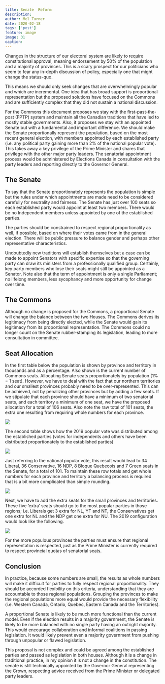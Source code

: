 ```yaml
---
title: Senate  Reform
description: 
author: Mel Turner
date: 2020-02-18
tags: ['post']
feature: image
image: 31
caption: 
---
```

Changes in the structure of our electoral system are likely to require constitutional approval, meaning endorsement by 50% of the population and a majority of provinces. This is a scary prospect for our politicians who seem to fear any in-depth discussion of policy, especially one that might change the status-quo.

This means we should only seek changes that are overwhelmingly popular and which are incremental. One idea that has broad support is proportional representation but the proposed solutions have focused on the Commons and are sufficiently complex that they did not sustain a national discussion.

For the Commons this document proposes we stay with the first-past-the-post (FPTP) system and maintain all the Canadian traditions that have led to mostly stable governments. Also, it proposes we stay with an appointed Senate but with a fundamental and important difference. We should make the Senate proportionally represent the population, based on the most recent general election, with members appointed by each established party (i.e. any political party gaining more than 2% of the national popular vote). This takes away a key privilege of the Prime Minister and shares that privilege with the other major party leaders. The senatorial appointment process would be administered by Elections Canada in consultation with the party leaders and reporting directly to the Governor General.
## The Senate
To say that the Senate proportionately represents the population is simple but the rules under which appointments are made need to be considered carefully for neutrality and fairness. The Senate has just over 100 seats so each established party would appoint at least two members. There would be no Independent members unless appointed by one of the established parties.

The parties should be constrained to respect regional proportionality as well, if possible, based on where their votes came from in the general election. There will be public pressure to balance gender and perhaps other representative characteristics.

Undoubtedly new traditions will establish themselves but a case can be made to appoint Senators with specific expertise so that the governing party can draw its ministers from a professionally qualified group. Certainly, key party members who lose their seats might still be appointed as a Senator. Note also that the term of appointment is only a single Parliament; no lifelong members, less sycophancy and more opportunity for change over time.
## The Commons
Although no change is proposed for the Commons, a proportional Senate will change the balance between the two Houses. The Commons derives its legitimacy from being directly elected, while the Senate would gain its legitimacy from its proportional representation. The Commons could no longer count on the Senate rubber-stamping its legislation, leading to more consultation in committee.
## Seat Allocation
In the first table below the population is shown by province and territory in thousands and as a percentage. Also shown is the current number of Commons seats. Allocating Senate seats proportionately by population (1% = 1 seat). However, we have to deal with the fact that our northern territories and our smallest provinces probably need to be over-represented. This can be achieved, not by penalizing other provinces but by adding a few seats. If we stipulate that each province should have a minimum of two senatorial seats, and each territory a minimum of one seat, we have the proposed allocation for a total of 106 seats. Also note the raw total of 101 seats, the extra one resulting from requiring whole numbers for each province.

![]($image$/33)

The second table shows how the 2019 popular vote was distributed among the established parties (votes for independents and others have been distributed proportionately to the established parties)

![]($image$/34)

Just referring to the national popular vote, this result would lead to 34 Liberal, 36 Conservative, 16 NDP, 8 Bloque Quebecois and 7 Green seats in the Senate, for a total of 101. To maintain these row totals and get whole numbers for each province and territory a balancing process is required that is a bit more complicated than simple rounding. 

![]($image$/35)

Next, we have to add the extra seats for the small provinces and territories. These five ‘extra’ seats should go to the most popular parties in those regions; i.e. Liberals get 3 extra for NL, YT and NT, the Conservatives get one extra for NL and the NDP get one extra for NU. The 2019 configuration would look like the following.

![]($image$/36)

For the more populous provinces the parties must ensure that regional representation is respected, just as the Prime Minister is currently required to respect provincial quotas of senatorial seats.
## Conclusion
In practice, because some numbers are small, the results as whole numbers will make it difficult for parties to fully respect regional proportionality. They should be accorded flexibility on this criteria, understanding that they are accountable to those regional populations. Grouping the provinces to make the regional populations more equal would provide the necessary flexibility (i.e. Western Canada, Ontario, Quebec, Eastern Canada and the Territories).

A proportional Senate is likely to be much more functional than the current model. Even if the election results in a majority government, the Senate is likely to be more balanced with no single party having an outright majority. This would encourage collaboration and informal coalitions in passing legislation. It would likely prevent even a majority government from pushing through unpopular or flawed legislation.

This proposal is not complex and could be agreed among the established parties and passed as legislation in both houses. Although it is a change in traditional practice, in my opinion it is not a change in the constitution. The senate is still technically appointed by the Governor General representing the Crown, respecting advice received from the Prime Minister or delegated party leaders.


